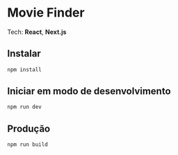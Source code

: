 # Movie Finder

Tech: <b>React</b>, <b>Next.js</b>

## Instalar

```bash
npm install
```

## Iniciar em modo de desenvolvimento

```bash
npm run dev
```

## Produção

```bash
npm run build
```
